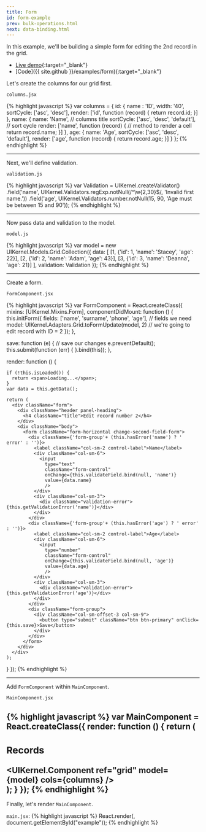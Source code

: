 ```yaml
---
title: Form
id: form-example
prev: bulk-operations.html
next: data-binding.html
---
```


In this example, we'll be building a simple form for editing the 2nd record in the grid.

* [Live demo](/examples/form/){:target="_blank"}
* [Code]({{ site.github }}/examples/form){:target="_blank"}

Let's create the columns for our grid first.

`columns.jsx`

{% highlight javascript %}
var columns = {
  id: {
    name : 'ID',
    width: '40',
    sortCycle: ['asc', 'desc'],
    render: ['id', function (record) {
      return record.id;
    }]
  },
  name: {
    name: 'Name', // columns title
    sortCycle: ['asc', 'desc', 'default'], // sort cycle
    render: ['name', function (record) { // method to render a cell
      return record.name;
    }]
  },
  age: {
    name: 'Age',
    sortCycle: ['asc', 'desc', 'default'],
    render: ['age', function (record) {
      return record.age;
    }]
  }
};
{% endhighlight %}

---

Next, we'll define validation.

`validation.js`

{% highlight javascript %}
var Validation = UIKernel.createValidator()
  .field('name', UIKernel.Validators.regExp.notNull(/^\w{2,30}$/, 'Invalid first name.'))
  .field('age', UIKernel.Validators.number.notNull(15, 90, 'Age must be between 15 and 90'));
{% endhighlight %}

---


Now pass data and validation to the model.

`model.js`

{% highlight javascript %}
var model = new UIKernel.Models.Grid.Collection({
  data: [
          [1, {'id': 1, 'name': 'Stacey', 'age': 22}],
          [2, {'id': 2, 'name': 'Adam',   'age': 43}],
          [3, {'id': 3, 'name': 'Deanna', 'age': 21}]
        ],
  validation: Validation
});
{% endhighlight %}

---

Create a form.

`FormComponent.jsx`

{% highlight javascript %}
var FormComponent =  React.createClass({
  mixins: [UIKernel.Mixins.Form],
  componentDidMount: function () {
    this.initForm({
      fields: ['name', 'surname', 'phone', 'age'], // fields we need
      model: UIKernel.Adapters.Grid.toFormUpdate(model, 2) // we're going to edit record with ID = 2
    });
  },

  save: function (e) { // save our changes
    e.preventDefault();
    this.submit(function (err) {
    }.bind(this));
  },

  render: function () {

    if (!this.isLoaded()) {
      return <span>Loading...</span>;
    }
    var data = this.getData();

    return (
      <div className="form">
        <div className="header panel-heading">
          <h4 className="title">Edit record number 2</h4>
        </div>
        <div className="body">
          <form className="form-horizontal change-second-field-form">
            <div className={'form-group'+ (this.hasError('name') ? ' error' : '')}>
              <label className="col-sm-2 control-label">Name</label>
              <div className="col-sm-6">
                <input
                  type="text"
                  className="form-control"
                  onChange={this.validateField.bind(null, 'name')}
                  value={data.name}
                  />
              </div>
              <div className="col-sm-3">
                <div className="validation-error">{this.getValidationError('name')}</div>
              </div>
            </div>
            <div className={'form-group'+ (this.hasError('age') ? ' error' : '')}>
              <label className="col-sm-2 control-label">Age</label>
              <div className="col-sm-6">
                <input
                  type="number"
                  className="form-control"
                  onChange={this.validateField.bind(null, 'age')}
                  value={data.age}
                  />
              </div>
              <div className="col-sm-3">
                <div className="validation-error">{this.getValidationError('age')}</div>
              </div>
            </div>
            <div className="form-group">
              <div className="col-sm-offset-3 col-sm-9">
                <button type="submit" className="btn btn-primary" onClick={this.save}>Save</button>
              </div>
            </div>
          </form>
        </div>
      </div>
    );
  }
});
{% endhighlight %}

---

Add `FormComponent` within `MainComponent`.

`MainComponent.jsx`

{% highlight javascript %}
var MainComponent = React.createClass({
  render: function () {
    return (
      <div>
        <div className="row">
          <div className="col-sm-12">
            <div className="panel panel-info">
              <div className="panel-heading">
                <h3 className="panel-title">Records</h3>
              </div>
              <div className="panel-body padding0">
                <UIKernel.Component
                  ref="grid"
                  model={model}
                  cols={columns}
                />
                <FormComponent />
              </div>
            </div>
          </div>
        </div>
      </div>
    );
  }
});
{% endhighlight %}
---

Finally, let's render `MainComponent`.

`main.jsx`:
{% highlight javascript %}
React.render(<MainComponent/>, document.getElementById("example"));
{% endhighlight %}
